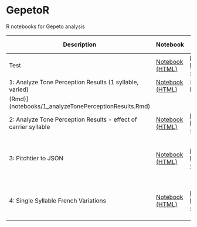 # GepetoR
R notebooks for Gepeto analysis

| Description | Notebook | Source Code | Notes |
| ------------- | ------------- | ------------- | ------------- |
| Test | [Notebook (HTML)](https://xiaosquared.github.io/GepetoR/notebooks/test.nb.html) | [R Markdown (Rmd)](notebooks/test.Rmd)  | |
| 1: Analyze Tone Perception Results (1 syllable, varied) | [Notebook (HTML)](https://xiaosquared.github.io/GepetoR/notebooks/1_analyzeTonePerceptionResults.nb.html) | [R Markdown
(Rmd)](notebooks/1_analyzeTonePerceptionResults.Rmd)  | |
| 2: Analyze Tone Perception Results - effect of carrier syllable | [Notebook (HTML)](https://xiaosquared.github.io/GepetoR/notebooks/2_analyzeTonePerception_CarrierSyllable.nb.html) | [R Markdown (Rmd)](notebooks/2_analyzeTonePerception_CarrierSyllable.Rmd)  | |
| 3: Pitchtier to JSON | [Notebook (HTML)](https://xiaosquared.github.io/GepetoR/notebooks/3_pitchtierToJSON.nb.html) | [R Markdown (Rmd)](notebooks/3_pitchtierToJSON.Rmd)  | Convert Praat PitchTier objects into format usable for Gepeto App|
| 4: Single Syllable French Variations | [Notebook (HTML)](https://xiaosquared.github.io/GepetoR/notebooks/3_pitchtierToJSON.nb.html) | [R Markdown (Rmd)](notebooks/3_pitchtierToJSON.Rmd)  | Exploration of resynthesized French words with varied f0 curves |